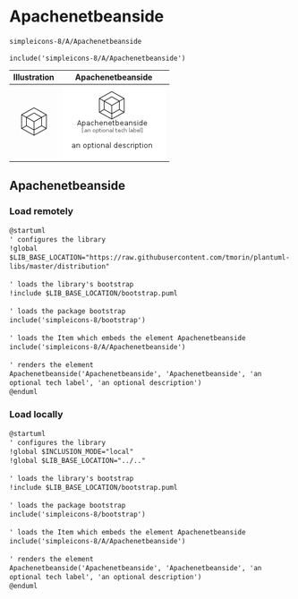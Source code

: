 # Apachenetbeanside


```text
simpleicons-8/A/Apachenetbeanside
```

```text
include('simpleicons-8/A/Apachenetbeanside')
```



| Illustration | Apachenetbeanside |
| :---: | :---: |
| ![illustration for Illustration](../../simpleicons-8/A/Apachenetbeanside.png) | ![illustration for Apachenetbeanside](../../simpleicons-8/A/Apachenetbeanside.Local.png) |




## Apachenetbeanside

### Load remotely
```plantuml
@startuml
' configures the library
!global $LIB_BASE_LOCATION="https://raw.githubusercontent.com/tmorin/plantuml-libs/master/distribution"

' loads the library's bootstrap
!include $LIB_BASE_LOCATION/bootstrap.puml

' loads the package bootstrap
include('simpleicons-8/bootstrap')

' loads the Item which embeds the element Apachenetbeanside
include('simpleicons-8/A/Apachenetbeanside')

' renders the element
Apachenetbeanside('Apachenetbeanside', 'Apachenetbeanside', 'an optional tech label', 'an optional description')
@enduml
```

### Load locally
```plantuml
@startuml
' configures the library
!global $INCLUSION_MODE="local"
!global $LIB_BASE_LOCATION="../.."

' loads the library's bootstrap
!include $LIB_BASE_LOCATION/bootstrap.puml

' loads the package bootstrap
include('simpleicons-8/bootstrap')

' loads the Item which embeds the element Apachenetbeanside
include('simpleicons-8/A/Apachenetbeanside')

' renders the element
Apachenetbeanside('Apachenetbeanside', 'Apachenetbeanside', 'an optional tech label', 'an optional description')
@enduml
```

